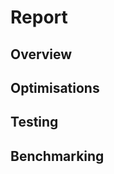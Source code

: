 # Report

<!-- You should write your report in this file. Remember to check that it's 
     formatted correctly in the pdf produced by the CI! -->

## Overview

## Optimisations 

## Testing

## Benchmarking
